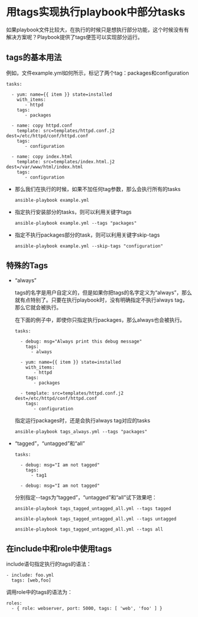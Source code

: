 # 用tags实现执行playbook中部分tasks

如果playbook文件比较大，在执行的时候只是想执行部分功能，这个时候没有有解决方案呢？Playbook提供了tags便签可以实现部分运行。

## tags的基本用法

例如，文件example.yml如何所示，标记了两个tag：packages和configuration

```
tasks:

  - yum: name={{ item }} state=installed
    with_items:
       - httpd
    tags:
       - packages

  - name: copy httpd.conf
    template: src=templates/httpd.conf.j2 dest=/etc/httpd/conf/httpd.conf
    tags:
       - configuration

  - name: copy index.html
    template: src=templates/index.html.j2 dest=/var/www/html/index.html
    tags:
       - configuration
```

* 那么我们在执行的时候，如果不加任何tag参数，那么会执行所有的tasks

  ```
  ansible-playbook example.yml
  ```

* 指定执行安装部分的tasks，则可以利用关键字tags

  ```
  ansible-playbook example.yml --tags "packages"
  ```

* 指定不执行packages部分的task，则可以利用关键字skip-tags

  ```
  ansible-playbook example.yml --skip-tags "configuration"
  ```

## 特殊的Tags

* “always”

  tags的名字是用户自定义的，但是如果你把tags的名字定义为“always”，那么就有点特别了。只要在执行playbook时，没有明确指定不执行always tag，那么它就会被执行。

  在下面的例子中，即使你只指定执行packages，那么always也会被执行。

  ```
  tasks:

    - debug: msg="Always print this debug message"
      tags:
        - always

    - yum: name={{ item }} state=installed
      with_items:
         - httpd
      tags:
         - packages

    - template: src=templates/httpd.conf.j2 dest=/etc/httpd/conf/httpd.conf
      tags:
         - configuration
  ```

  指定运行packages时，还是会执行always tag对应的tasks

  ```
  ansible-playbook tags_always.yml --tags "packages"
  ```

* “tagged”，“untagged”和“all”

  ```
  tasks:

    - debug: msg="I am not tagged"
      tags:
        - tag1

    - debug: msg="I am not tagged"
  ```

  分别指定--tags为“tagged”，“untagged”和“all”试下效果吧：

  ```
  ansible-playbook tags_tagged_untagged_all.yml --tags tagged
  ```

  ```
  ansible-playbook tags_tagged_untagged_all.yml --tags untagged
  ```

  ```
  ansible-playbook tags_tagged_untagged_all.yml --tags all
  ```

## 在include中和role中使用tags

include语句指定执行的tags的语法：

```
- include: foo.yml
  tags: [web,foo]
```

调用role中的tags的语法为：

```
roles:
  - { role: webserver, port: 5000, tags: [ 'web', 'foo' ] }
```




